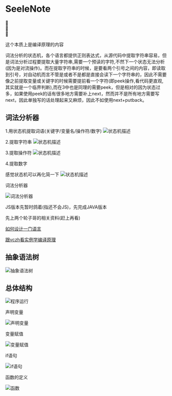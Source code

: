 # SeeleNote

🍧\
🍮\
🍒

这个本质上是编译原理的内容

词法分析的状态机，各个语言都提供正则表达式，从源代码中提取字符串容易，但是词法分析过程要提取大量字符串,需要一个预读的字符,不然下一个状态无法分析(因为是对流操作)。而在提取字符串的时候，是要看两个引号之间的内容，即读取到引号，对自动机而言不管是或者不是都是直接会读下一个字符串的，因此不需要像之前提取变量或关键字的时候需要提前看一个字符(即peek操作,看代码更直观,其实就是一个临界判断),而在3中也是同理的需要peek，但是相对的因为状态过多，如果使用peek的话有很多地方需要补上next，然而并不是所有地方需要写next，因此单独写的话处理起来又麻烦，因此不如使用next+putback。

## 词法分析器

1.用状态机提取词语(关键字/变量名/操作符/数字)
![状态机描述](https://github.com/JoyTsing/SeeleNote/blob/master/TinyScript/pic/1.png)

2.提取字符串
![状态机描述](https://github.com/JoyTsing/SeeleNote/blob/master/TinyScript/pic/2.png)

3.提取操作符
![状态机描述](https://github.com/JoyTsing/SeeleNote/blob/master/TinyScript/pic/3.svg)

4.提取数字

感觉状态机可以再化简一下
![状态机描述](https://github.com/JoyTsing/SeeleNote/blob/master/TinyScript/pic/4.svg)

词法分析器

![词法分析器](https://github.com/JoyTsing/SeeleNote/blob/master/TinyScript/pic/5.png)

JS版本先暂时鸽着(指还不会JS)，先完成JAVA版本

先上两个轮子哥的相关资料(赶上再看)

[如何设计一门语言](https://www.cnblogs.com/geniusvczh/category/152533.html)

[跟vczh看实例学编译原理](https://www.cnblogs.com/geniusvczh/category/551932.html)

## 抽象语法树

![抽象语法树](https://github.com/JoyTsing/SeeleNote/blob/master/TinyScript/pic/6.png)

## 总体结构

![程序运行](https://github.com/JoyTsing/SeeleNote/blob/master/TinyScript/pic/7.png)

声明变量

![声明变量](https://github.com/JoyTsing/SeeleNote/blob/master/TinyScript/pic/8.png)

变量赋值

![变量赋值](https://github.com/JoyTsing/SeeleNote/blob/master/TinyScript/pic/9.png)

if语句

![if语句](https://github.com/JoyTsing/SeeleNote/blob/master/TinyScript/pic/10.png)

函数的定义

![函数](https://github.com/JoyTsing/SeeleNote/blob/master/TinyScript/pic/11.png)